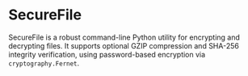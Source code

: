 # SecureFile
SecureFile is a robust command-line Python utility for encrypting and decrypting files. It supports optional GZIP compression and SHA-256 integrity verification, using password-based encryption via `cryptography.Fernet`.
